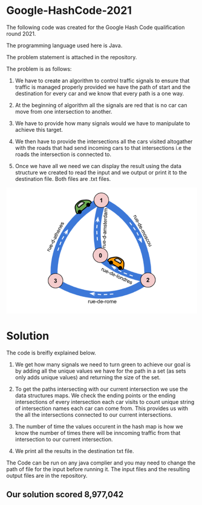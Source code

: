 # Google-HashCode-2021

The following code was created for the Google Hash Code qualification round 2021. 

The programming language used here is Java. 

The problem statement is attached in the repository. 

The problem is as follows:

1. We have to create an algorithm to control traffic signals to ensure that traffic is managed properly provided we have the path of start and the destination for every car and we know that every path is a one way.

2. At the beginning of algorithm all the signals are red that is no car can move from one intersection to another.

3. We have to provide how many signals would we have to manipulate to achieve this target. 

4. We then have to provide the intersections all the cars visited altogather with the roads that had send incoming cars to that intersections i.e the roads the intersection is connected to.

5. Once we have all we need we can display the result using the data structure we created to read the input and we output or print it to the destination file. Both files are .txt files.

![Screenshot](screenShot.png)

# Solution 
The code is breifly explained below. 
1. We get how many signals we need to turn green to achieve our goal is by adding all the unique values we have for the path in a set (as sets only adds unique values) and returning the size of the set.

2. To get the paths intersecting with our current intersection  we use the data structures maps. We check the ending points or the ending intersections of every intersection each car visits to count unique string of intersection names each car can come from. This provides us with the all the intersections connected to our current intersections.

3. The number of time the values occurent in the hash map is how we know the number of times there will be inncoming traffic from that intersection to our current intersection.

4. We print all the results in the destination txt file.


The Code can be run on any java complier and you may need to change the path of file for the input before running it.
The input files and the resulting output files are in the repository.

## Our solution scored 8,977,042
